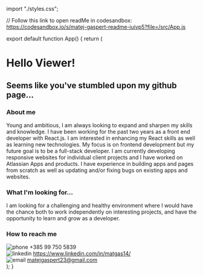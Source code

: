 import "./styles.css";

// Follow this link to open readMe in codesandbox: https://codesandbox.io/s/matej-gaspert-readme-iuivp5?file=/src/App.js

export default function App() {
  return (
    <div className="app">
      <div className="container">
        <h1>Hello Viewer!</h1>
        <h2>Seems like you've stumbled upon my github page...</h2>
      </div>
      <div className="container-reverse">
        <h3>About me</h3>
        <span className="info-text">
          Young and ambitious, I am always looking to expand and sharpen my
          skills and knowledge. I have been working for the past two years as a
          front end developer with React.js. I am interested in enhancing my
          React skills as well as learning new technologies. My focus is on
          frontend development but my future goal is to be a full-stack
          developer.
        </span>
        <span className="info-text">
          I am currently developing responsive websites for individual client
          projects and I have worked on Atlassian Apps and products. I have
          experience in building apps and pages from scratch as well as updating
          and/or fixing bugs on existing apps and websites.
        </span>
      </div>
      <div className="container">
        <h3>What I'm looking for...</h3>
        <span className="info-text">
          I am looking for a challenging and healthy environment where I would
          have the chance both to work independently on interesting projects,
          and have the opportunity to learn and grow as a developer.
        </span>
      </div>
      <div className="container-reverse">
        <h3>How to reach me</h3>
        <div className="contact">
          <div className="contact-item">
            <img alt="phone" src="images/whatsapp.svg" />
            +385 99 750 5839
          </div>
          <div className="contact-item">
            <img alt="linkedin" src="images/linkedin.svg" />
            <a href="https://www.linkedin.com/in/matgas14/">
              https://www.linkedin.com/in/matgas14/
            </a>
          </div>
          <div className="contact-item">
            <img alt="email" src="images/mail.svg" />
            matejgaspert23@gmail.com
          </div>
        </div>
      </div>
    </div>
  );
}
